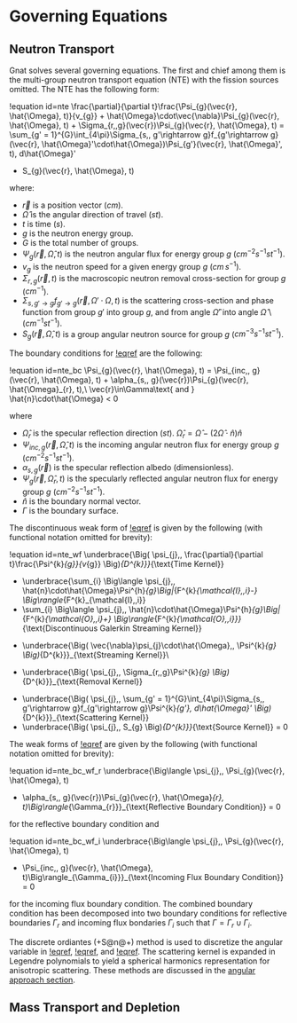 # Governing Equations

## Neutron Transport

Gnat solves several governing equations. The first and chief among them is the
multi-group neutron transport equation (NTE) with the fission sources omitted.
The NTE has the following form:

!equation id=nte
\frac{\partial}{\partial t}\frac{\Psi_{g}(\vec{r}, \hat{\Omega}, t)}{v_{g}} + \hat{\Omega}\cdot\vec{\nabla}\Psi_{g}(\vec{r}, \hat{\Omega}, t) + \Sigma_{r,\,g}(\vec{r})\Psi_{g}(\vec{r}, \hat{\Omega}, t) =
\sum_{g' = 1}^{G}\int_{4\pi}\Sigma_{s,\, g'\rightarrow g}f_{g'\rightarrow g}(\vec{r}, \hat{\Omega}'\cdot\hat{\Omega})\Psi_{g'}(\vec{r}, \hat{\Omega}', t)\, d\hat{\Omega}'
+ S_{g}(\vec{r}, \hat{\Omega}, t)

where:

- $\vec{r}$ is a position vector ($cm$).
- $\hat{\Omega}$ is the angular direction of travel ($st$).
- $t$ is time ($s$).
- $g$ is the neutron energy group.
- $G$ is the total number of groups.
- $\Psi_{g}(\vec{r}, \hat{\Omega}, t)$ is the neutron angular flux for energy group $g$
  ($cm^{-2}s^{-1}st^{-1}$).
- $v_{g}$ is the neutron speed for a given energy group $g$ ($cm\, s^{-1}$).
- $\Sigma_{r,\,g}(\vec{r}, t)$ is the macroscopic neutron removal cross-section for group $g$ ($cm^{-1}$).
- $\Sigma_{s,\, g'\rightarrow g}f_{g'\rightarrow g}(\vec{r}, \Omega'\cdot\Omega, t)$
  is the scattering cross-section and phase function from group $g'$ into group $g$,
  and from angle $\hat{\Omega}'$ into angle $\hat{\Omega}$ \\ ($cm^{-1}st^{-1}$).
- $S_{g}(\vec{r}, \hat{\Omega}, t)$ is a group angular neutron source for group $g$
  ($cm^{-3}s^{-1}st^{-1}$).

The boundary conditions for [!eqref](nte) are the following:

!equation id=nte_bc
\Psi_{g}(\vec{r}, \hat{\Omega}, t) = \Psi_{inc,\, g}(\vec{r}, \hat{\Omega}, t) + \alpha_{s,\, g}(\vec{r})\Psi_{g}(\vec{r}, \hat{\Omega}_{r}, t),\\
\vec{r}\in\Gamma\text{ and } \hat{n}\cdot\hat{\Omega} < 0

where

- $\hat{\Omega}_{r}$ is the specular reflection direction ($st$). $\hat{\Omega}_{r} = \hat{\Omega} - (2\hat{\Omega}\cdot\hat{n})\hat{n}$
- $\Psi_{inc,\, g}(\vec{r}, \hat{\Omega}, t)$ is the incoming angular neutron flux for energy group $g$
  ($cm^{-2}s^{-1}st^{-1}$).
- $\alpha_{s,\, g}(\vec{r})$ is the specular reflection albedo (dimensionless).
- $\Psi_{g}(\vec{r}, \hat{\Omega}_{r}, t)$ is the specularly reflected angular neutron flux for energy group $g$
  ($cm^{-2}s^{-1}st^{-1}$).
- $\hat{n}$ is the boundary normal vector.
- $\Gamma$ is the boundary surface.

The discontinuous weak form of [!eqref](nte) is given by the following (with functional
notation omitted for brevity):

!equation id=nte_wf
\underbrace{\Big( \psi_{j},\, \frac{\partial}{\partial t}\frac{\Psi^{k}_{g}}{v_{g}} \Big)_{D^{k}}}_{\text{Time Kernel}}
+ \underbrace{\sum_{i} \Big\langle \psi_{j},\, \hat{n}\cdot\hat{\Omega}\Psi^{h}_{g}\Big|_{F^{k}_{\mathcal{I},\,i}-} \Big\rangle_{F^{k}_{\mathcal{I},\,i}}
+ \sum_{i} \Big\langle \psi_{j},\, \hat{n}\cdot\hat{\Omega}\Psi^{h}_{g}\Big|_{F^{k}_{\mathcal{O},\,i}+} \Big\rangle_{F^{k}_{\mathcal{O},\,i}}}_{\text{Discontinuous Galerkin Streaming Kernel}}
- \underbrace{\Big( \vec{\nabla}\psi_{j}\cdot\hat{\Omega},\, \Psi^{k}_{g} \Big)_{D^{k}}}_{\text{Streaming Kernel}}\\
+ \underbrace{\Big( \psi_{j},\, \Sigma_{r,\,g}\Psi^{k}_{g} \Big)_{D^{k}}}_{\text{Removal Kernel}}
- \underbrace{\Big( \psi_{j},\, \sum_{g' = 1}^{G}\int_{4\pi}\Sigma_{s,\, g'\rightarrow g}f_{g'\rightarrow g}\Psi^{k}_{g'}\, d\hat{\Omega}' \Big)_{D^{k}}}_{\text{Scattering Kernel}}
- \underbrace{\Big( \psi_{j},\, S_{g} \Big)_{D^{k}}}_{\text{Source Kernel}} = 0

The weak forms of [!eqref](nte_bc) are given by the following (with functional notation omitted for brevity):

!equation id=nte_bc_wf_r
\underbrace{\Big\langle \psi_{j},\, \Psi_{g}(\vec{r}, \hat{\Omega}, t)
- \alpha_{s,\, g}(\vec{r})\Psi_{g}(\vec{r}, \hat{\Omega}_{r}, t)\Big\rangle_{\Gamma_{r}}}_{\text{Reflective Boundary Condition}} = 0

for the reflective boundary condition and

!equation id=nte_bc_wf_i
\underbrace{\Big\langle \psi_{j},\, \Psi_{g}(\vec{r}, \hat{\Omega}, t)
- \Psi_{inc,\, g}(\vec{r}, \hat{\Omega}, t)\Big\rangle_{\Gamma_{i}}}_{\text{Incoming Flux Boundary Condition}} = 0

for the incoming flux boundary condition. The combined boundary condition has been
decomposed into two boundary conditions for reflective boundaries $\Gamma_{r}$ and
incoming flux bondaries $\Gamma_{i}$ such that $\Gamma = \Gamma_{r}\cup\Gamma_{i}$.

The discrete ordiantes (+S@n@+) method is used to discretize the angular variable in
[!eqref](nte_wf), [!eqref](nte_bc_wf_r), and [!eqref](nte_bc_wf_i). The scattering kernel is expanded in Legendre
polynomials to yield a spherical harmonics representation for anisotropic scattering.
These methods are discussed in the [angular approach section](angular_approach.md).

## Mass Transport and Depletion
